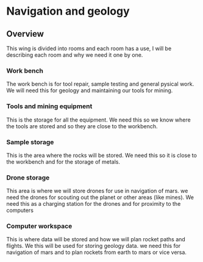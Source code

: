 # Navigation and geology
## Overview
This wing is divided into rooms and each room has a use, I will be describing each room and why we need it one by one.
### Work bench
The work bench is for tool repair, sample testing and general pysical work. We will need this for geology and maintaining our tools for mining.
### Tools and mining equipment
This is the storage for all the equipment. We need this so we know where the tools are stored and so they are close to the workbench.
### Sample storage
This is the area where the rocks will be stored. We need this so it is close to the workbench and for the storage of metals.
### Drone storage
This area is where we will store drones for use in navigation of mars. we need the drones for scouting out the planet or other areas (like mines). We need this as a charging station for the drones and for proximity to the computers
### Computer workspace
This is where data will be stored and how we will plan rocket paths and flights. We this will be used for storing geology data. we need this for navigation of mars and to plan rockets from earth to mars or vice versa.
